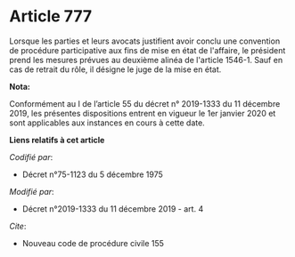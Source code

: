 # Article 777

Lorsque les parties et leurs avocats justifient avoir conclu une convention de procédure participative aux fins de mise en
état de l'affaire, le président prend les mesures prévues au deuxième alinéa de l'article 1546-1. Sauf en cas de retrait du
rôle, il désigne le juge de la mise en état.

**Nota:**

Conformément au I de l’article 55 du décret n° 2019-1333 du 11 décembre 2019, les présentes dispositions entrent en vigueur
le 1er janvier 2020 et sont applicables aux instances en cours à cette date.

**Liens relatifs à cet article**

_Codifié par_:

  - Décret n°75-1123 du 5 décembre 1975

_Modifié par_:

  - Décret n°2019-1333 du 11 décembre 2019 - art. 4

_Cite_:

  - Nouveau code de procédure civile 155
